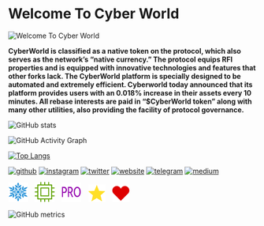 # Welcome To  Cyber World 
![Welcome To  Cyber World ](https://pbs.twimg.com/profile_banners/1532119015686037505/1659471486/1080x360)




**CyberWorld is classified as a native token on the protocol, which also serves as the network’s “native currency.” The protocol equips RFI properties and is equipped with innovative technologies and features that other forks lack. The CyberWorld platform is specially designed to be automated and extremely efficient. Cyberworld today announced that its platform provides users with an 0.018% increase in their assets every 10 minutes. All rebase interests are paid in “$CyberWorld token” along with many other utilities, also providing the facility of protocol governance.**


![GitHub stats](https://github-readme-stats.vercel.app/api?username=TheCyberWorldPJ&show_icons=true&count_private=true)  


![GitHub Activity Graph](https://activity-graph.herokuapp.com/graph?username=TheCyberWorldPJ)  





[![Top Langs](https://github-readme-stats.vercel.app/api/top-langs/?username=TheCyberWorldPJ)](https://github.com/anuraghazra/github-readme-stats)



[<img src='https://cdn.jsdelivr.net/npm/simple-icons@3.0.1/icons/github.svg' alt='github' height='40'>](https://github.com/TheCyberWorldPJ)  [<img src='https://cdn.jsdelivr.net/npm/simple-icons@3.0.1/icons/instagram.svg' alt='instagram' height='40'>](https://www.instagram.com/cyberworldproject/)  [<img src='https://cdn.jsdelivr.net/npm/simple-icons@3.0.1/icons/twitter.svg' alt='twitter' height='40'>](https://twitter.com/TheCyberWorldPJ)  [<img src='https://cdn.jsdelivr.net/npm/simple-icons@3.0.1/icons/icloud.svg' alt='website' height='40'>](https://thecyberworld.info/)  [<img src='https://cdn.jsdelivr.net/npm/simple-icons@3.0.1/icons/telegram.svg' alt='telegram' height='40'>](https://t.me/thecyberworldprojecthttps://t.me/thecyberworldproject)  [<img src='https://cdn.jsdelivr.net/npm/simple-icons@3.0.1/icons/medium.svg' alt='medium' height='40'>](https://medium.com/@coneberry/cyberworld-emerges-as-the-fastest-auto-compounding-protocol-in-the-world-of-decentralized-finance-68c962c0003)  




<a href='https://archiveprogram.github.com/'><img src='https://raw.githubusercontent.com/acervenky/animated-github-badges/master/assets/acbadge.gif' width='40' height='40'></a> <a href='https://docs.github.com/en/developers'><img src='https://raw.githubusercontent.com/acervenky/animated-github-badges/master/assets/devbadge.gif' width='40' height='40'></a> <a href='https://github.com/pricing'><img src='https://raw.githubusercontent.com/acervenky/animated-github-badges/master/assets/pro.gif' width='40' height='40'></a> <a href='https://stars.github.com/'><img src='https://raw.githubusercontent.com/acervenky/animated-github-badges/master/assets/starbadge.gif' width='35' height='35'></a> <a href='https://docs.github.com/en/github/supporting-the-open-source-community-with-github-sponsors'><img src='https://raw.githubusercontent.com/acervenky/animated-github-badges/master/assets/sponsorbadge.gif' width='35' height='35'></a> 






![GitHub metrics](https://metrics.lecoq.io/TheCyberWorldPJ)  

